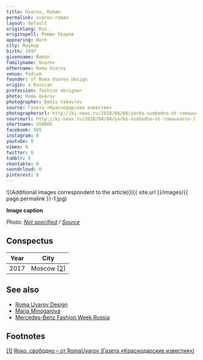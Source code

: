 ```yaml
---
title: Uvarov, Roman
permalink: uvarov-roman
layout: default
originlang: Rus.
originspell: Роман Уваров
appearing: Born
city: Maykop
birth: 1997
givenname: Roman
familyname: Uvarov
othername: Roma Uvarov
venue: Podium
founder: of Roma Uvarov Design
origin: a Russian
profession: fashion designer
photo: Roma Uvarov
photographer: Denis Yakovlev
source: Газета «Краснодарские известия»
photographerurl: http://ki-news.ru/2018/04/04/yarko-svobodno-ot-romauvarov-/
sourceurl: http://ki-news.ru/2018/04/04/yarko-svobodno-ot-romauvarov-/
shortname: UVAROV
facebook: 565
instagram: 0
youtube: 0
vimeo: 0
twitter: 0
tumblr: 0
vkontakte: 0
soundcloud: 0
pinterest: 0
---
```


![(Additional images correspondent to the article)]({{ site.url }}/images/{{ page.permalink }}-1.jpg)

**Image caption**

*Photo: [Not specified](index) / [Source](index)*

## Сonspectus

|Year|City|
|-|-|
|2017|Moscow <span id="a2">[\[2\]](#f2)</span>|

## See also

+ [Roma Uvarov Design](roma-uvarov-design)
+ [Maria Minogarova](minogarova-maria)
+ [Mercedes-Benz Fashion Week Russia](mercedes-benz-fashion-week-russia)

## Footnotes

[[1]](#a1) <span id="f1"></span> [Ярко, свободно – от RomaUvarov (Газета «Краснодарские известия»)](http://ki-news.ru/2018/04/04/yarko-svobodno-ot-romauvarov-/)
